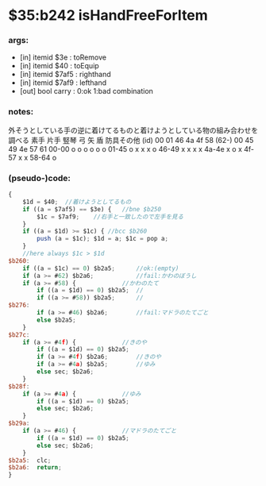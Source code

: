 ﻿
# $35:b242 isHandFreeForItem



### args:
+ [in] itemid $3e : toRemove
+ [in] itemid $40 : toEquip
+ [in] itemid $7af5 : righthand
+ [in] itemid $7af9 : lefthand
+ [out] bool carry : 0:ok 1:bad combination

### notes:
外そうとしている手の逆に着けてるものと着けようとしている物の組み合わせを調べる
		素手	片手	竪琴	弓	矢	盾	防具その他
	(id)	00	01	46	4a	4f	58	(62-)
			00	45	49	4e	57	61
	00-00	o	o	o	o	o	o
	01-45	 	o	x	x	x	o
	46-49 			x	x	x	x
	4a-4e 				x	o	x
	4f-57 					x	x
	58-64						o

### (pseudo-)code:
```js
{
	$1d = $40;	//着けようとしてるもの
	if ((a = $7af5) == $3e) {	//bne $b250
		$1c = $7af9;	//右手と一致したので左手を見る
	}
	if ((a = $1d) >= $1c) { //bcc $b260
		push (a = $1c); $1d = a; $1c = pop a;
	}
	//here always $1c > $1d
$b260:
	if ((a = $1c) == 0)	$b2a5;		//ok:(empty)
	if (a >= #62) $b2a6;			//fail:かわのぼうし
	if (a >= #58) {				//かわのたて
		if ((a = $1d) == 0) $b2a5;	//
		if ((a >= #58)) $b2a5;		//
$b276:
		if (a >= #46) $b2a6;		//fail:マドラのたてごと
		else $b2a5;
	}
$b27c:
	if (a >= #4f) {				//きのや
		if ((a = $1d) == 0) $b2a5;
		if (a >= #4f) $b2a6;		//きのや
		if (a >= #4a) $b2a5;		//ゆみ
		else sec; $b2a6;
	}
$b28f:
	if (a >= #4a) {				//ゆみ
		if ((a = $1d) == 0) $b2a5;
		else sec; $b2a6;
	}
$b29a:
	if (a >= #46) {				//マドラのたてごと
		if ((a = $1d) == 0) $b2a5;
		else sec; $b2a6;
	}
$b2a5:	clc;
$b2a6:	return;	
}
```



